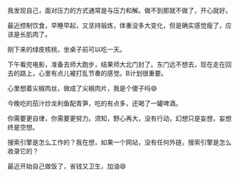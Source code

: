 [date]: 2019.08.16_09:01  
我发现自己，面对压力的方式通常是与压力和解。做不到那就不做了，开心就好。

[date]: 2019.08.15_07:20  
最近控制饮食，早睡早起，又坚持锻炼，体重没多大变化，但是确实感觉瘦了，应该是长肌肉了。

[date]: 2019.08.12_21:02  
刚下来的绿皮核桃，坐桌子前可以吃一天。 

[date]: 2019.08.10_21:10  
下午看完电影，准备去师大跑步，结果师大北门封了。东门远不想去，现在走在回去的路上，心里有点儿被打乱节奏的感觉。B计划很重要。

[date]: 2019.08.09_21:04  
心里想着尖椒肉丝，做成了尖椒肉片，我是个傻子吗😄  

[date]: 2019.08.08_23:54  
今晚吃的茄汁炒龙利鱼配青笋，吃的有点多，还喝了一罐啤酒。  

[date]: 2018.08.06_03:18  
你需要更自律，你需要更努力。须知，野心再大，没有行动，幻想只是妄想，妄想终是空想。

[date]: 2019.08.02_08:54  
搜索引擎是怎么工作的？我在想，如果一个网站，没有任何外链，搜索引擎是怎么收录它的？  

[date]: 2019.08.01_21:11  
最近开始自己做饭了，省钱又卫生，加油😄  
